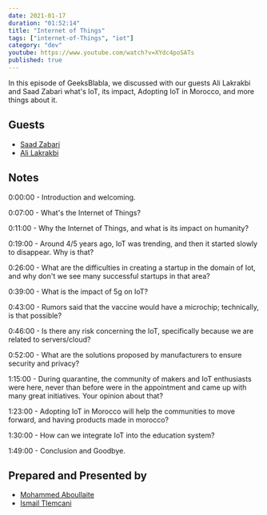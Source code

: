 ```yaml
---
date: 2021-01-17
duration: "01:52:14"
title: "Internet of Things"
tags: ["internet-of-Things", "iot"]
category: "dev"
youtube: https://www.youtube.com/watch?v=XYdc4poSATs
published: true
---
```


In this episode of GeeksBlabla, we discussed with our guests Ali Lakrakbi and Saad Zabari what's IoT, its impact, Adopting IoT in Morocco, and more things about it.

## Guests

- [Saad Zabari](https://www.facebook.com/zabari.saad)
- [Ali Lakrakbi](https://www.facebook.com/alilakrakbi)

## Notes

0:00:00 - Introduction and welcoming.

0:07:00 - What's the Internet of Things?

0:11:00 - Why the Internet of Things, and what is its impact on humanity?

0:19:00 - Around 4/5 years ago, IoT was trending, and then it started slowly to disappear. Why is that?

0:26:00 - What are the difficulties in creating a startup in the domain of Iot, and why don't we see many successful startups in that area?

0:39:00 - What is the impact of 5g on IoT?

0:43:00 - Rumors said that the vaccine would have a microchip; technically, is that possible?

0:46:00 - Is there any risk concerning the IoT, specifically because we are related to servers/cloud?

0:52:00 - What are the solutions proposed by manufacturers to ensure security and privacy?

1:15:00 - During quarantine, the community of makers and IoT enthusiasts were here, never than before were in the appointment and came up with many great initiatives. Your opinion about that?

1:23:00 - Adopting IoT in Morocco will help the communities to move forward, and having products made in morocco?

1:30:00 - How can we integrate IoT into the education system?

1:49:00 - Conclusion and Goodbye.

## Prepared and Presented by

- [Mohammed Aboullaite](https://aboullaite.me/)
- [Ismail Tlemcani](https://www.facebook.com/profile.php?id=100010413469638)
